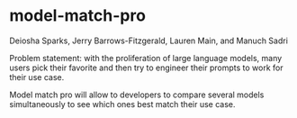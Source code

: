 # model-match-pro


Deiosha Sparks, Jerry Barrows-Fitzgerald, Lauren Main, and Manuch Sadri

Problem statement: with the proliferation of large language models, many users pick their favorite and then try to engineer their prompts to work for their use case.

Model match pro will allow to developers to compare several models simultaneously to see which ones best match their use case. 
